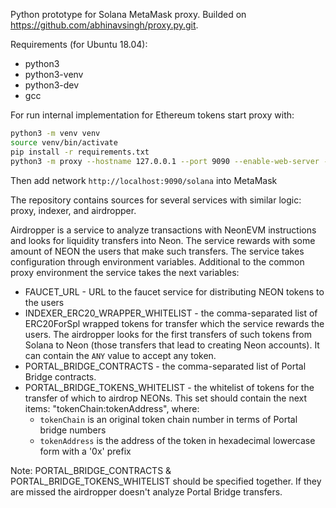 Python prototype for Solana MetaMask proxy. Builded on https://github.com/abhinavsingh/proxy.py.git.

Requirements (for Ubuntu 18.04):
- python3
- python3-venv
- python3-dev
- gcc

For run internal implementation for Ethereum tokens start proxy with:

```bash
python3 -m venv venv
source venv/bin/activate
pip install -r requirements.txt
python3 -m proxy --hostname 127.0.0.1 --port 9090 --enable-web-server --plugins proxy.plugin.NeonRpcApiPlugin --num-workers=1
```

Then add network `http://localhost:9090/solana` into MetaMask



The repository contains sources for several services with similar logic: proxy, indexer, 
and airdropper.

Airdropper is a service to analyze transactions with NeonEVM instructions and looks for 
liquidity transfers into Neon. The service rewards with some amount of NEON the users
 that make such transfers.
The service takes configuration through environment variables. Additional to the common 
proxy environment the service takes the next variables:
 - FAUCET_URL - URL to the faucet service for distributing NEON tokens to the users
 - INDEXER_ERC20_WRAPPER_WHITELIST - the comma-separated list of ERC20ForSpl wrapped
   tokens for transfer which the service rewards the users. The airdropper looks for 
   the first transfers of such tokens from Solana to Neon (those transfers that lead 
   to creating Neon accounts). It can contain the `ANY` value to accept any token.
 - PORTAL_BRIDGE_CONTRACTS - the comma-separated list of Portal Bridge contracts.
 - PORTAL_BRIDGE_TOKENS_WHITELIST - the whitelist of tokens for the transfer of which 
   to airdrop NEONs. This set should contain the next items: "tokenChain:tokenAddress", where:
    - `tokenChain` is an original token chain number in terms of Portal bridge numbers
    - `tokenAddress` is the address of the token in hexadecimal lowercase form with a '0x' prefix

Note: PORTAL_BRIDGE_CONTRACTS & PORTAL_BRIDGE_TOKENS_WHITELIST should be specified together.
If they are missed the airdropper doesn't analyze Portal Bridge transfers.